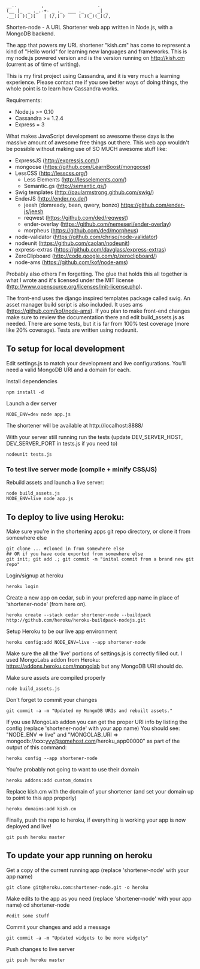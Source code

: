     __..         ,                    .    
    (__ |_  _ ._.-+- _ ._  ___ ._  _  _| _ 
    .__)[ )(_)[   | (/,[ )     [ )(_)(_](/,

Shorten-node - A URL Shortener web app written in Node.js, with a MongoDB backend.

The app that powers my URL shortener "kish.cm" has come to represent a kind of "Hello world" for learning new languages and frameworks. This is my node.js powered version and is the version running on http://kish.cm (current as of time of writing).

This is my first project using Cassandra, and it is very much a learning experience. Please contact me if you see better ways of doing things, the whole point is to learn how Cassandra works.

Requirements:	

* Node.js >= 0.10
* Cassandra >= 1.2.4
* Express = 3

What makes JavaScript development so awesome these days is the massive amount of awesome free things out there. This web app wouldn't be possible without making use of SO MUCH awesome stuff like:

* ExpressJS (http://expressjs.com/)
* mongoose (https://github.com/LearnBoost/mongoose)
* LessCSS (http://lesscss.org/)
    - Less Elements (http://lesselements.com/)
    - Semantic.gs (http://semantic.gs/)
* Swig templates (http://paularmstrong.github.com/swig/)
* EnderJS (http://ender.no.de/)
	- jeesh (domready, bean, qwery, bonzo) https://github.com/ender-js/jeesh
	- reqwest (https://github.com/ded/reqwest)
	- ender-overlay (https://github.com/nemeseri/ender-overlay)
	- morpheus (https://github.com/ded/morpheus)
* node-validator (https://github.com/chriso/node-validator)
* nodeunit (https://github.com/caolan/nodeunit)
* express-extras (https://github.com/davglass/express-extras)
* ZeroClipboard (http://code.google.com/p/zeroclipboard/)
* node-ams (https://github.com/kof/node-ams)

Probably also others I'm forgetting. The glue that holds this all together is what I wrote and it's licensed under the MIT license (http://www.opensource.org/licenses/mit-license.php).

The front-end uses the django inspired templates package called swig. An asset manager build script is also included. It uses ams (https://github.com/kof/node-ams). If you plan to make front-end changes make sure to review the documentation there and edit build_assets.js as needed. There are some tests, but it is far from 100% test coverage (more like 20% coverage). Tests are written using nodeunit.

## To setup for local development

Edit settings.js to match your development and live configurations. You'll need a valid MongoDB URI and a domain for each.

Install dependencies

    npm install -d

Launch a dev server

    NODE_ENV=dev node app.js

The shortener will be available at http://localhost:8888/

With your server still running run the tests (update DEV_SERVER_HOST, DEV_SERVER_PORT in tests.js if you need to)

    nodeunit tests.js


### To test live server mode (compile + minify CSS/JS)


Rebuild assets and launch a live server:

    node build_assets.js
    NODE_ENV=live node app.js 


## To deploy to live using Heroku:


Make sure you're in the shortening apps git repo directory, or clone it from somewhere else

    git clone ... #cloned in from somewhere else
    ## OR if you have code exported from somewhere else
    git init; git add .; git commit -m "inital commit from a brand new git repo"

Login/signup at heroku

    heroku login

Create a new app on cedar, sub in your prefered app name in place of 'shortener-node' (from here on).

    heroku create --stack cedar shortener-node --buildpack http://github.com/heroku/heroku-buildpack-nodejs.git

Setup Heroku to be our live app environment

    heroku config:add NODE_ENV=live --app shortener-node

Make sure the all the 'live' portions of settings.js is correctly filled out.
I used MongoLabs addon from Heroku: https://addons.heroku.com/mongolab but any MongoDB URI should do.

Make sure assets are compiled properly

    node build_assets.js

Don't forget to commit your changes

    git commit -a -m "Updated my MongoDB URIs and rebuilt assets."

If you use MongoLab addon you can get the proper URI info by listing the config (replace 'shortener-node' with your app name)
You should see: "NODE_ENV => live" and "MONGOLAB_URI => mongodb://xxx:yyy@somehost.com/heroku_app00000" as part of the output of this command:

    heroku config --app shortener-node

 You're probably not going to want to use their domain

    heroku addons:add custom_domains

Replace kish.cm with the domain of your shortener (and set your domain up to point to this app properly)

    heroku domains:add kish.cm

Finally, push the repo to heroku, if everything is working your app is now deployed and live!

    git push heroku master


## To update your app running on heroku

Get a copy of the current running app (replace 'shortener-node' with your app name)

    git clone git@heroku.com:shortener-node.git -o heroku

Make edits to the app as you need (replace 'shortener-node' with your app name)
cd shortener-node

    #edit some stuff

Commit your changes and add a message

    git commit -a -m "Updated widgets to be more widgety"

Push changes to live server

    git push heroku master
